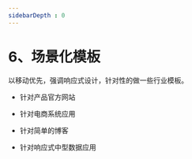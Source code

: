 ```yaml
---
sidebarDepth : 0
---
```


# 6、场景化模板

以移动优先，强调响应式设计，针对性的做一些行业模板。

- 针对产品官方网站

- 针对电商系统应用

- 针对简单的博客

- 针对响应式中型数据应用 




